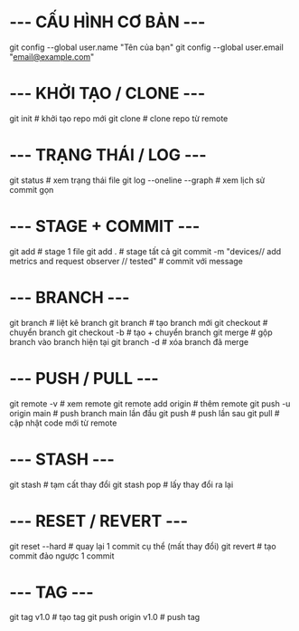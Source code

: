 # --- CẤU HÌNH CƠ BẢN ---
git config --global user.name "Tên của bạn"
git config --global user.email "email@example.com"

# --- KHỞI TẠO / CLONE ---
git init                     # khởi tạo repo mới
git clone <url>              # clone repo từ remote

# --- TRẠNG THÁI / LOG ---
git status                   # xem trạng thái file
git log --oneline --graph    # xem lịch sử commit gọn

# --- STAGE + COMMIT ---
git add <file>               # stage 1 file
git add .                    # stage tất cả
git commit -m "devices// add metrics and request observer // tested"     # commit với message

# --- BRANCH ---
git branch                   # liệt kê branch
git branch <ten-branch>      # tạo branch mới
git checkout <ten-branch>    # chuyển branch
git checkout -b <ten-branch> # tạo + chuyển branch
git merge <ten-branch>       # gộp branch vào branch hiện tại
git branch -d <ten-branch>   # xóa branch đã merge

# --- PUSH / PULL ---
git remote -v                # xem remote
git remote add origin <url>  # thêm remote
git push -u origin main      # push branch main lần đầu
git push                     # push lần sau
git pull                     # cập nhật code mới từ remote

# --- STASH ---
git stash                    # tạm cất thay đổi
git stash pop                # lấy thay đổi ra lại

# --- RESET / REVERT ---
git reset --hard <hash>      # quay lại 1 commit cụ thể (mất thay đổi)
git revert <hash>            # tạo commit đảo ngược 1 commit

# --- TAG ---
git tag v1.0                 # tạo tag
git push origin v1.0         # push tag
